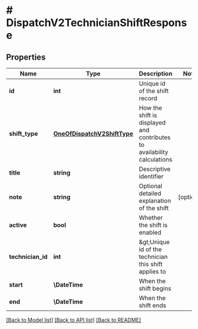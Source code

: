 # # DispatchV2TechnicianShiftResponse

## Properties

Name | Type | Description | Notes
------------ | ------------- | ------------- | -------------
**id** | **int** | Unique id of the shift record |
**shift_type** | [**OneOfDispatchV2ShiftType**](OneOfDispatchV2ShiftType.md) | How the shift is displayed and contributes to availability calculations |
**title** | **string** | Descriptive identifier |
**note** | **string** | Optional detailed explanation of the shift | [optional]
**active** | **bool** | Whether the shift is enabled |
**technician_id** | **int** | &amp;gt;Unique id of the technician this shift applies to |
**start** | **\DateTime** | When the shift begins |
**end** | **\DateTime** | When the shift ends |

[[Back to Model list]](../../README.md#models) [[Back to API list]](../../README.md#endpoints) [[Back to README]](../../README.md)
